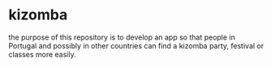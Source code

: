 # kizomba

the purpose of this repository is to develop an app so that people in Portugal and possibly in other countries can find a kizomba party, festival or classes more easily.